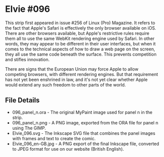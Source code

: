 Elvie #096
==========
This strip first appeared in issue #256 of Linux (Pro) Magazine. It refers to the fact that Apple's Safari is effectively
the only browser available on iOS. There are other browsers available, but Apple's restrictive rules require them all to
use the same WebKit rendering engine used by Safari. In other words, they may appear to be different in their user
interfaces, but when it comes to the technical aspects of how to draw a web page on the screen, they all use the same
code beneath the surface. This prevents competition and stifles innovation.

There are signs that the European Union may force Apple to allow competing browsers, with different rendering engines.
But that requirement has not yet been enshrined in law, and it's not yet clear whether Apple would extend any such
freedom to other parts of the world.


File Details
------------
* 096_panel_n.ora     - The original MyPaint image used for panel n in the strip.
* 096_panel_n.png     - A PNG image, exported from the ORA file for panel n using The GIMP.
* Elvie_096.svg       - The Inkscape SVG file that combines the panel images with frames and text to create the comic.
* Elvie_096_en-GB.jpg - A PNG export of the final Inkscape file, converted to JPEG format for use on our website (British English).

